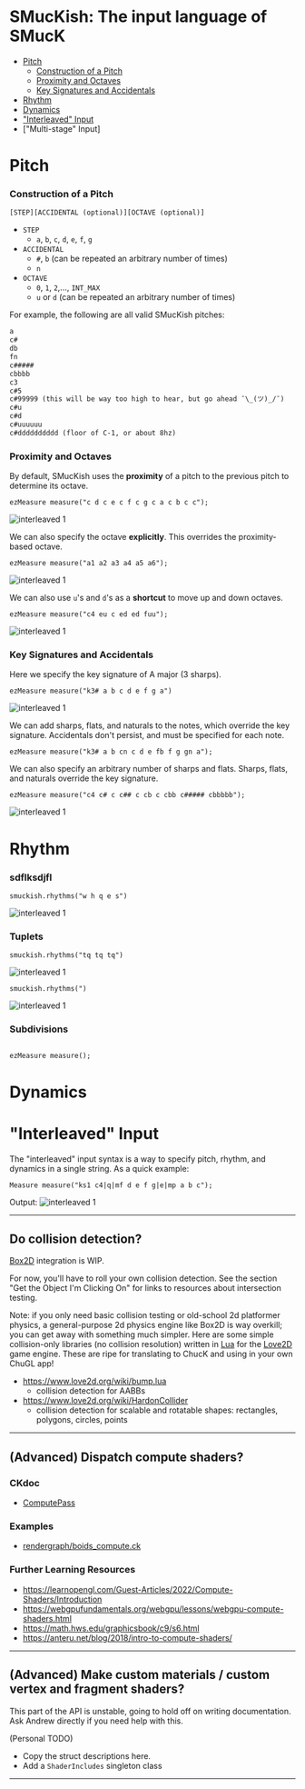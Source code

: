 # SMucKish: The input language of SMucK

- [Pitch](#pitch)
    - [Construction of a Pitch](#construction-of-a-pitch)
    - [Proximity and Octaves](#proximity-and-octaves)
    - [Key Signatures and Accidentals](#key-signatures-and-accidentals)
- [Rhythm](#rhythm)
- [Dynamics](#dynamics)
- ["Interleaved" Input](#interleaved-input)
- ["Multi-stage" Input]



<!-- ```
dsfjsdlfjsdklfs
```
![interleaved 1](../images/smuckish/interleaved_1.svg)

## Multi-stage Input Syntax -->


# Pitch

### Construction of a Pitch
```
[STEP][ACCIDENTAL (optional)][OCTAVE (optional)]
```
- `STEP`
  - `a`, `b`, `c`, `d`, `e`, `f`, `g`
- `ACCIDENTAL`
  - `#`, `b` (can be repeated an arbitrary number of times)
  - `n`
- `OCTAVE`
  - `0`, `1`, `2`,..., `INT_MAX`
  - `u` or `d` (can be repeated an arbitrary number of times)

For example, the following are all valid SMucKish pitches:
```txt
a
c#
db
fn
c#####
cbbbb
c3
c#5
c#99999 (this will be way too high to hear, but go ahead ¯\_(ツ)_/¯)
c#u
c#d
c#uuuuuu
c#dddddddddd (floor of C-1, or about 8hz)
```


### Proximity and Octaves

By default, SMucKish uses the **proximity** of a pitch to the previous pitch to determine its octave.
```
ezMeasure measure("c d c e c f c g c a c b c c");
```
![interleaved 1](../images/smuckish/interleaved_1.svg)

We can also specify the octave **explicitly**. This overrides the proximity-based octave.
```
ezMeasure measure("a1 a2 a3 a4 a5 a6");
```
![interleaved 1](../images/smuckish/interleaved_1.svg)

We can also use `u`'s and `d`'s as a **shortcut** to move up and down octaves.
```
ezMeasure measure("c4 eu c ed ed fuu");
```
![interleaved 1](../images/smuckish/pitch_ud.svg)
<!-- ```
ezMeasure measure("c4 cu cd eu ed c cuu cddd");
``` -->


### Key Signatures and Accidentals

Here we specify the key signature of A major (3 sharps).
```
ezMeasure measure("k3# a b c d e f g a")
```
![interleaved 1](../images/smuckish/interleaved_1.svg)

We can add sharps, flats, and naturals to the notes, which override the key signature. Accidentals don't persist, and must be specified for each note.
```
ezMeasure measure("k3# a b cn c d e fb f g gn a");
```

We can also specify an arbitrary number of sharps and flats. Sharps, flats, and naturals override the key signature.
```
ezMeasure measure("c4 c# c c## c cb c cbb c##### cbbbbb");
```
![interleaved 1](../images/smuckish/interleaved_1.svg)



# Rhythm
### sdflksdjfl
```
smuckish.rhythms("w h q e s")
```
![interleaved 1](../images/smuckish/interleaved_1.svg)

### Tuplets
```
smuckish.rhythms("tq tq tq")
```
![interleaved 1](../images/smuckish/interleaved_1.svg)

```
smuckish.rhythms(")
```
![interleaved 1](../images/smuckish/interleaved_1.svg)

### Subdivisions



```
```
```
ezMeasure measure();
```


# Dynamics

# "Interleaved" Input
The "interleaved" input syntax is a way to specify pitch, rhythm, and dynamics in a single string. As a quick example:
```
Measure measure("ks1 c4|q|mf d e f g|e|mp a b c");
```
Output:
![interleaved 1](../images/smuckish/interleaved_1.svg)



___

## Do collision detection?

[Box2D](https://box2d.org/documentation/) integration is WIP.

For now, you'll have to roll your own collision detection. See the section "Get the Object I'm Clicking On" for links to resources about intersection testing.

Note: if you only need basic collision testing or old-school 2d platformer physics, a general-purpose 2d physics engine like Box2D is way overkill; you can get away with something much simpler. Here are some simple collision-only libraries (no collision resolution) written in  [Lua](https://www.lua.org/) for the [Love2D](https://love2d.org/) game engine. These are ripe for translating to ChucK and using in your own ChuGL app!

- <https://www.love2d.org/wiki/bump.lua>
  - collision detection for AABBs
- <https://www.love2d.org/wiki/HardonCollider>
  - collision detection for scalable and rotatable shapes: rectangles, polygons, circles, points

___

## (Advanced) Dispatch compute shaders?

### CKdoc <!-- omit in toc -->

- [ComputePass](https://chuck.stanford.edu/chugl/api/chugl-pass.html#ComputePass)

### Examples <!-- omit in toc -->

- [rendergraph/boids_compute.ck](https://chuck.stanford.edu/chugl/examples/rendergraph/boids_compute.ck)

### Further Learning Resources <!-- omit in toc -->

- <https://learnopengl.com/Guest-Articles/2022/Compute-Shaders/Introduction>
- <https://webgpufundamentals.org/webgpu/lessons/webgpu-compute-shaders.html>
- <https://math.hws.edu/graphicsbook/c9/s6.html>
- <https://anteru.net/blog/2018/intro-to-compute-shaders/>

___

## (Advanced) Make custom materials / custom vertex and fragment shaders?

This part of the API is unstable, going to hold off on writing documentation. Ask Andrew directly if you need help with this.

(Personal TODO)

- Copy the struct descriptions here.
- Add a `ShaderIncludes` singleton class

___
